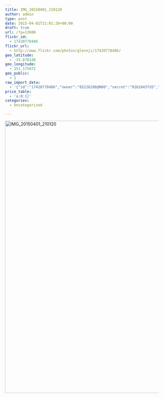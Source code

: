 ```yaml
---
title: IMG_20150401_210120
author: admin
type: post
date: 2015-04-01T21:01:20+00:00
draft: true
url: /?p=13608
flickr_id:
  - 17420778486
flickr_url:
  - http://www.flickr.com/photos/glennji/17420778486/
geo_latitude:
  - -33.878148
geo_longitude:
  - 151.175872
geo_public:
  - 1
raw_import_data:
  - '{"id":"17420778486","owner":"85226206@N00","secret":"9181043fd5","server":"7794","farm":8,"title":"IMG_20150401_210120","ispublic":0,"isfriend":0,"isfamily":0,"description":{"_content":""},"dateupload":"1431157798","lastupdate":"1431157808","datetaken":"2015-04-01 21:01:20","datetakengranularity":"0","datetakenunknown":"0","ownername":"glennji","tags":"","machine_tags":"","originalsecret":"3b8cc0de6d","originalformat":"jpg","latitude":"-33.878148","longitude":"151.175872","accuracy":"16","context":0,"place_id":"qRcYmO1QUrMZuclZ","woeid":"1094076","geo_is_family":0,"geo_is_friend":0,"geo_is_contact":0,"geo_is_public":0,"media":"photo","media_status":"ready","url_o":"https://farm8.staticflickr.com/7794/17420778486_3b8cc0de6d_o.jpg","height_o":"4208","width_o":"3120"}'
price_table:
  - 'a:0:{}'
categories:
  - Uncategorized

---
```

<p class="flickr-image">
  <a href="http://www.flickr.com/photos/glennji/17420778486/" class="flickr-link"><img src="/wp-content/uploads/2015/04/17420778486_3b8cc0de6d_o-759x1024.jpg" width="660" height="890" alt="IMG_20150401_210120" class="keyring-img" /></a>
</p>

